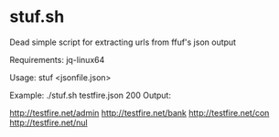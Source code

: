 # stuf.sh
Dead simple script for extracting urls from ffuf's json output

Requirements: jq-linux64

Usage: stuf <jsonfile.json> <httpstatuscode>

Example: ./stuf.sh testfire.json 200
Output:

http://testfire.net/admin
http://testfire.net/bank
http://testfire.net/con
http://testfire.net/nul
